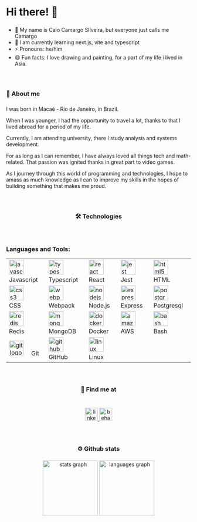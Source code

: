 <h1 align="left">Hi there! 🐉</h1>

###

- 👋 My name is Caio Camargo SIlveira, but everyone just calls me Camargo
- 🌱 I am currently learning next.js, vite and typescript
- ⚡ Pronouns: he/him
- 😄 Fun facts: I love drawing and painting, for a part of my life i lived in Asia.
 
###

<br clear="both">

<h3 align="left">📜 About me</h3>

###

<p align="left">
I was born in Macaé - Rio de Janeiro, in Brazil.

When I was younger, I had the opportunity to travel a lot, thanks to that I lived abroad for a period of my life.

Currently, I am attending university, there I study analysis and systems development.

For as long as I can remember, I have always loved all things tech and math-related. That passion was ignited thanks in great part to video games.

As I journey through this world of programming and technologies, I hope to amass as much knowledge as I can to improve my skills in the hopes of building something that makes me proud.
</p>

###

<br clear="both">

<h3 align="center">🛠  Technologies</h3>

###

<br clear="both">

<h3 align="left">Languages and Tools:</h3>

<table>
  <tbody>
    <tr>
      <td><img src="https://cdn.jsdelivr.net/gh/devicons/devicon/icons/javascript/javascript-original.svg" height="40" alt="javascript logo"  />
        <img width="12" /> Javascript</td>
      <td><img src="https://cdn.jsdelivr.net/gh/devicons/devicon/icons/typescript/typescript-original.svg" height="40" alt="typescript logo"  />
        <img width="12" /> Typescript</td>
      <td><img src="https://cdn.jsdelivr.net/gh/devicons/devicon/icons/react/react-original.svg" height="40" alt="react logo"  />
        <img width="12" /> React</td>
      <td><img src="https://cdn.jsdelivr.net/gh/devicons/devicon/icons/jest/jest-plain.svg" height="40" alt="jest logo"  />
        <img width="12" /> Jest</td>
      <td><img src="https://cdn.jsdelivr.net/gh/devicons/devicon/icons/html5/html5-original.svg" height="40" alt="html5 logo"  />
        <img width="12" /> HTML</td>
    </tr>
    <tr>
      <td>
        <img src="https://cdn.jsdelivr.net/gh/devicons/devicon/icons/css3/css3-original.svg" height="40" alt="css3 logo"  />
        <img width="12" /> CSS
      </td>
      <td>
        <img src="https://cdn.jsdelivr.net/gh/devicons/devicon/icons/webpack/webpack-original.svg" height="40" alt="webpack logo"  />
        <img width="12" /> Webpack
      </td>
      <td>
        <img src="https://cdn.jsdelivr.net/gh/devicons/devicon/icons/nodejs/nodejs-original.svg" height="40" alt="nodejs logo"  />
        <img width="12" /> Node.js
      </td>
      <td>
        <img src="https://skillicons.dev/icons?i=express" height="40" alt="express logo"  />
        <img width="12" /> Express
      </td>
      <td>
        <img src="https://cdn.jsdelivr.net/gh/devicons/devicon/icons/postgresql/postgresql-original.svg" height="40" alt="postgresql logo"  />
        <img width="12" /> Postgresql
      </td>
    </tr>
    <tr>
      <td>
        <img src="https://cdn.jsdelivr.net/gh/devicons/devicon/icons/redis/redis-original.svg" height="40" alt="redis logo"  />
        <img width="12" /> Redis
      </td>
      <td>
        <img src="https://cdn.jsdelivr.net/gh/devicons/devicon/icons/mongodb/mongodb-original.svg" height="40" alt="mongodb logo"  />
        <img width="12" /> MongoDB
      </td>
      <td>
        <img src="https://cdn.jsdelivr.net/gh/devicons/devicon/icons/docker/docker-original.svg" height="40" alt="docker logo"  />
        <img width="12" /> Docker
      </td>
      <td>
        <img src="https://cdn.jsdelivr.net/gh/devicons/devicon/icons/amazonwebservices/amazonwebservices-original.svg" height="40" alt="amazonwebservices logo"  />
        <img width="12" /> AWS
      </td>
      <td>
        <img src="https://cdn.simpleicons.org/gnubash/4EAA25" height="40" alt="bash logo"  />
        <img width="12" /> Bash
      </td>
    </tr>
    <tr>
      <td>
        <img src="https://cdn.jsdelivr.net/gh/devicons/devicon/icons/git/git-original.svg" height="40" alt="git logo"  />
        <img width="12" /> Git
      </td>
      <td>
        <img src="https://skillicons.dev/icons?i=github" height="40" alt="github logo"  />
        <img width="12" /> GitHub
      </td>
      <td>
        <img src="https://skillicons.dev/icons?i=linux" height="40" alt="linux logo"  />
        <img width="12" /> Linux
      </td>
    </tr>
  </tbody>
</table>

###

<br clear="both">

<h3 align="center">📧  Find me at</h3>

###

<br clear="both">

<div align="center">
  <a href="https://www.linkedin.com/in/caio-camargo-1a4009213/" target="_blank">
    <img src="https://img.shields.io/static/v1?message=LinkedIn&logo=linkedin&label=&color=0077B5&logoColor=white&labelColor=&style=for-the-badge" height="35" alt="linkedin logo"  />
  </a>
  <img src="https://img.shields.io/static/v1?message=Behance&logo=behance&label=&color=1769ff&logoColor=white&labelColor=&style=for-the-badge" height="35" alt="behance logo"  />
</div>

###

<br clear="both">

<h3 align="center">⚙️ Github stats</h3>

###

<div align="center">
  <img src="https://github-readme-stats.vercel.app/api?hide_title=false&hide_rank=false&show_icons=true&include_all_commits=true&count_private=true&disable_animations=false&theme=shades-of-purple&locale=en&hide_border=false&username=C-Macargo" height="150" alt="stats graph"  />
  <img src="https://github-readme-stats.vercel.app/api/top-langs?locale=en&hide_title=false&layout=compact&card_width=320&langs_count=5&theme=synthwave&hide_border=false&username=C-Macargo" height="150" alt="languages graph"  />
</div>
